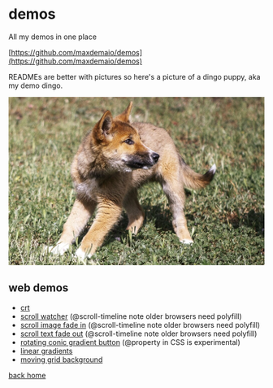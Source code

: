 # demos

All my demos in one place

[https://github.com/maxdemaio/demos](https://github.com/maxdemaio/demos)

READMEs are better with pictures so here's a picture of a dingo puppy, aka my demo dingo.

![dingo puppy](/static/dingo.jpg)

## web demos

- [crt](./web-demos/crt/index.html)
- [scroll watcher](./web-demos/scroll-watcher/index.html) (@scroll-timeline note older browsers need polyfill)
- [scroll image fade in](./web-demos/scroll-fade-image/index.html) (@scroll-timeline note older browsers need polyfill)
- [scroll text fade out](./web-demos/scroll-fade-out-text/index.html) (@scroll-timeline note older browsers need polyfill)
- [rotating conic gradient button](./web-demos/conic-rotate-gradient/index.html) (@property in CSS is experimental)
- [linear gradients](./web-demos/linear-gradient/index.html)
- [moving grid background](./web-demos/moving-grid-bg/index.html)

[back home](https://maxdemaio.github.io)